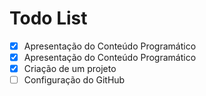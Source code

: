 # Todo List
- [x] Apresentação do Conteúdo Programático
- [X] Apresentação do Conteúdo Programático
- [X] Criação de um projeto
- [ ] Configuração do GitHub
